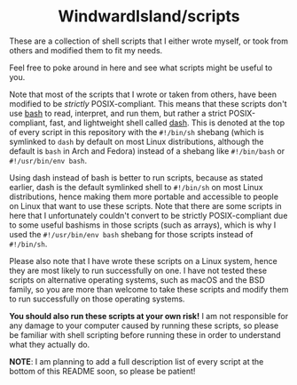 <h1 align="center">WindwardIsland/scripts</h1>

These are a collection of shell scripts that I either wrote myself, or took from others and modified them to fit my needs.

Feel free to poke around in here and see what scripts might be useful to you.

Note that most of the scripts that I wrote or taken from others, have been modified to be *strictly* POSIX-compliant. This means that these scripts don't use [bash](https://www.gnu.org/software/bash/) to read, interpret, and run them, but rather a strict POSIX-compliant, fast, and lightweight shell called [dash](http://gondor.apana.org.au/~herbert/dash/). This is denoted at the top of every script in this repository with the `#!/bin/sh` shebang (which is symlinked to `dash` by default on most Linux distributions, although the default is `bash` in Arch and Fedora) instead of a shebang like `#!/bin/bash` or `#!/usr/bin/env bash`. 

Using dash instead of bash is better to run scripts, because as stated earlier, dash is the default symlinked shell to `#!/bin/sh` on most Linux distributions, hence making them more portable and accessible to people on Linux that want to use these scripts. Note that there are some scripts in here that I unfortunately couldn't convert to be strictly POSIX-compliant due to some useful bashisms in those scripts (such as arrays), which is why I used the `#!/usr/bin/env bash` shebang for those scripts instead of `#!/bin/sh`.

Please also note that I have wrote these scripts on a Linux system, hence they are most likely to run successfully on one. I have not tested these scripts on alternative operating systems, such as macOS and the BSD family, so you are more than welcome to take these scripts and modify them to run successfully on those operating systems.

**You should also run these scripts at your own risk!** I am not responsible for any damage to your computer caused by running these scripts, so please be familiar with shell scripting before running these in order to understand what they actually do.

**NOTE**: I am planning to add a full description list of every script at the bottom of this README soon, so please be patient!
